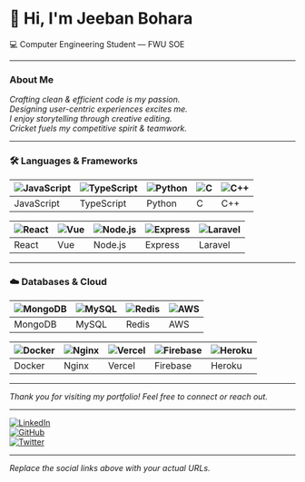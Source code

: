 # 👋 Hi, I'm Jeeban Bohara

💻 Computer Engineering Student — FWU SOE

---

### About Me

*Crafting clean & efficient code is my passion.*  
*Designing user-centric experiences excites me.*  
*I enjoy storytelling through creative editing.*  
*Cricket fuels my competitive spirit & teamwork.*

---

### 🛠️ Languages & Frameworks

| ![JavaScript](https://cdn.jsdelivr.net/gh/devicons/devicon/icons/javascript/javascript-original.svg) | ![TypeScript](https://cdn.jsdelivr.net/gh/devicons/devicon/icons/typescript/typescript-original.svg) | ![Python](https://cdn.jsdelivr.net/gh/devicons/devicon/icons/python/python-original.svg) | ![C](https://cdn.jsdelivr.net/gh/devicons/devicon/icons/c/c-original.svg) | ![C++](https://cdn.jsdelivr.net/gh/devicons/devicon/icons/cplusplus/cplusplus-original.svg) |
|---|---|---|---|---|
| JavaScript | TypeScript | Python | C | C++ |

| ![React](https://cdn.jsdelivr.net/gh/devicons/devicon/icons/react/react-original.svg) | ![Vue](https://cdn.jsdelivr.net/gh/devicons/devicon/icons/vuejs/vuejs-original.svg) | ![Node.js](https://cdn.jsdelivr.net/gh/devicons/devicon/icons/nodejs/nodejs-original.svg) | ![Express](https://cdn.jsdelivr.net/gh/devicons/devicon/icons/express/express-original.svg) | ![Laravel](https://cdn.jsdelivr.net/gh/devicons/devicon/icons/laravel/laravel-plain.svg) |
|---|---|---|---|---|
| React | Vue | Node.js | Express | Laravel |

---

### ☁️ Databases & Cloud

| ![MongoDB](https://cdn.jsdelivr.net/gh/devicons/devicon/icons/mongodb/mongodb-original.svg) | ![MySQL](https://cdn.jsdelivr.net/gh/devicons/devicon/icons/mysql/mysql-original.svg) | ![Redis](https://cdn.jsdelivr.net/gh/devicons/devicon/icons/redis/redis-original.svg) | ![AWS](https://cdn.jsdelivr.net/gh/devicons/devicon/icons/amazonwebservices/amazonwebservices-original.svg) |
|---|---|---|---|
| MongoDB | MySQL | Redis | AWS |

| ![Docker](https://cdn.jsdelivr.net/gh/devicons/devicon/icons/docker/docker-original.svg) | ![Nginx](https://cdn.jsdelivr.net/gh/devicons/devicon/icons/nginx/nginx-original.svg) | ![Vercel](https://cdn.jsdelivr.net/gh/devicons/devicon/icons/vercel/vercel-original.svg) | ![Firebase](https://cdn.jsdelivr.net/gh/devicons/devicon/icons/firebase/firebase-plain.svg) | ![Heroku](https://cdn.jsdelivr.net/gh/devicons/devicon/icons/heroku/heroku-original.svg) |
|---|---|---|---|---|
| Docker | Nginx | Vercel | Firebase | Heroku |

---

*Thank you for visiting my portfolio! Feel free to connect or reach out.*

---

<!-- Optional: Add contact/social links -->

[![LinkedIn](https://img.shields.io/badge/-LinkedIn-0077B5?style=flat-square&logo=linkedin&logoColor=white)](https://linkedin.com/in/your-linkedin)  
[![GitHub](https://img.shields.io/badge/-GitHub-181717?style=flat-square&logo=github&logoColor=white)](https://github.com/your-github)  
[![Twitter](https://img.shields.io/badge/-Twitter-1DA1F2?style=flat-square&logo=twitter&logoColor=white)](https://twitter.com/your-twitter)

---

*Replace the social links above with your actual URLs.*

